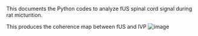 This documents the Python codes to analyze fUS spinal cord signal during rat micturition.

This produces the coherence map between fUS and IVP
![image](https://github.com/Jacklo000/fus-spinal-cord/assets/46094296/89e08756-f7d0-4f4d-affe-4e98cf6823f2)
